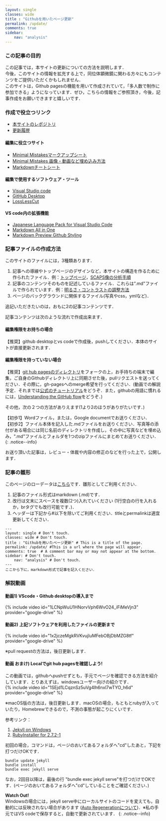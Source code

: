```yaml
---
layout: single
classes: wide
title : "Githubを用いたページ更新"
permalink: /update/
comments: true
sidebar: 
    nav: "analysis"
---
```

### この記事の目的
この記事では，本サイトの更新についての方法を説明します．   
今後，このサイトの情報を拡充する上で，同位体顕微鏡に関わる方々にもコンテンツをご提供いただくかもしれません．   
このサイトは，Github pagesの機能を用いて作成されていて，「多人数で制作に参加できる」ようになっています．ぜひ，こちらの情報をご参照頂き，今後，記事作成をお願いできますと嬉しいです．

### 作成で役立つリンク
- [本サイトのレポジトリ](https://github.com/IsotopeMicroscope/isotopemicroscope.github.io/tree/gh-pages)
- [更新履歴](https://github.com/IsotopeMicroscope/isotopemicroscope.github.io/commits/gh-pages)
#### 編集に役立つサイト   
- [Minimal Mistakesマークアップシート](https://mmistakes.github.io/minimal-mistakes/markup/markup-html-tags-and-formatting/)   
- [Minimal Mistakes 画像・動画など埋め込み方法](https://mmistakes.github.io/minimal-mistakes/docs/helpers/)
- [Markdownチートシート](https://qiita.com/Qiita/items/c686397e4a0f4f11683d)    
#### 編集で使用するソフトウェア・ツール   
- [Visual Studio code](https://code.visualstudio.com/)   
- [GitHub Desktop](https://desktop.github.com/)
- [LossLessCut](https://github.com/mifi/lossless-cut)
#### VS code内の拡張機能   
- [Japanese Language Pack for Visual Studio Code](https://marketplace.visualstudio.com/items?itemName=MS-CEINTL.vscode-language-pack-ja)
- [Markdown All in One](https://marketplace.visualstudio.com/items?itemName=yzhang.markdown-all-in-one)
- [Markdown Preview Github Styling](https://marketplace.visualstudio.com/items?itemName=bierner.markdown-preview-github-styles)

### 記事ファイルの作成方法
このサイトのファイルには，3種類あります．   
1. 記事への導線やトップページのデザインなど，本サイトの構造を作るために作られたファイル．例：[トップページ](/)，[SCAPS像の分析手順](/analysis/)
2. 記事のコンテンツそのものを記述しているファイル．これらは".md"ファイルで作られています．例：[明るさ・コントラストの調整方法](/analysis/b_c_lut/)
3. ページのバックグラウンドに関係するファイル(写真やcss，ymlなど)．   

追記いただきたいのは，おもに2の記事コンテンツです．   

記事コンテンツは次のような流れで作成出来ます．   
#### 編集権限をお持ちの場合   
【推奨】github desktopとvs codeで作成後，pushしてください．本体のサイトが直接更新されます．   

#### 編集権限を持っていない場合   
【推奨】[git hub pagesのディレクトリ](https://github.com/IsotopeMicroscope/isotopemicroscope.github.io/tree/gh-pages)をフォークの上，お手持ちの端末で編集，ご自身のGithubディレクトリ上に同期させた後，pullリクエストを送ってください．その際に，gh-pagesへのmerge希望を行ってください．(動画での解説予定．それまでは[公式のチュートリアル](https://guides.github.com/activities/hello-world/)をどうぞ．また，githubの用語に慣れるには，[Understanding the GitHub flow](https://guides.github.com/introduction/flow/)をどうぞ．)   

その他，次の２つの方法がありえます(1より2のほうがありがたいです．)

【初歩1】Wordファイル，または，Google documentでお送りください．   
【初歩2】ファイル本体を記入した.mdファイルをお送りください．写真等の添付がある場合には同じ名前のディレクトリを作成し，その中に写真などを埋め込み，".md"ファイルとフォルダを1つのzipファイルにまとめてお送りください．
{: .notice--info} 

お送り頂いた記事は，レビュー・体裁や内容の修正のなどを行った上で，公開します．

### 記事の雛形   
このページのローデータは[こちら](https://github.com/IsotopeMicroscope/isotopemicroscope.github.io/blob/gh-pages/_pages/update_github.md)です．雛形としてご利用ください．

1. 記事のファイル形式はmarkdown (.md)です． 
2. 改行は文末にスペースを複数(2つ)入れていください (1行空白の行を入れるか，brタグでも改行可能です．)．  
3. ヘッダーは下記から#以下を除いてご利用ください．titleとpermalinkは適宜更新してください．


```
---
layout: single # Don't touch.
classes: wide # Don't touch.
title : "Githubを用いたページ更新" # This is a title of the page.
permalink: /update/ #This is a url where the page will appear.
comments: true  # A comment bar may or may not appear at the bottom.
sidebar: # Don't touch.
    nav: "analysis" # Don't touch.
---
ここから下に，markdown形式で記事を記入ください．
```

### 解説動画  
#### 動画1) VScode・Github desktopの導入まで   
{% include video id="1LCNpWuU1HNorvVph6WvO24_iFiMeVjn3" provider="google-drive" %}
#### 動画2) 上記ソフトウェアを利用したファイルの更新まで   
{% include video id="1x2jczeMgkRVKvujIuMFebOBjDbMZG8tf" provider="google-drive" %}

※pull requestの方法は，後日更新します．   

#### 動画 おまけ) Localでgit hub pagesを確認しよう!
この動画では，githubへpushせずとも，手元でページを確認できる方法を紹介しています．とりあえずは，windowsユーザー向けの紹介です．  
{% include video id="1SEjd1LCqznSz5uVg4lh6nxl7wTYO_h6d" provider="google-drive" %}

※macOS版の方法は，後日更新します．macOSの場合，もともとrubyが入っていたり，Homebrewできるので，不測の事態が起こりにくいです．   

参考リンク：   
1. [Jekyll on Windows](https://jekyllrb.com/docs/installation/windows/)   
2. [RubyInstaller for 2.7.2-1](https://rubyinstaller.org/2020/10/06/rubyinstaller-2.7.2-1-2.6.6-2-and-2.5.8-2-released.html)   

初回の場合，コマンドは，ページのおいてあるフォルダへ"cd"したあと，下記を打つだけOKです．
```
bundle update jekyll
bundle install
bundle exec jekyll serve
```

なお，2回目以降は，最後の行 "bundle exec jekyll serve"を打つだけでOKです．(ページのおいてあるフォルダへ"cd"していることをご確認ください．)   

**Watch Out!**   
Windowsの場合には，jekyll serve中にローカルサイトのコードを変えても，自動的には反映されない場合があります ([Auto Regenerationについて](https://jekyllrb.com/docs/installation/windows/#auto-regeneration))．※私の手元ではVS codeで保存すると，自動で更新されています．
{: .notice--info}  